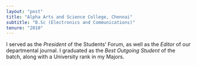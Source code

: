 ```yaml
---
layout: "post"
title: "Alpha Arts and Science College, Chennai"
subtitle: "B.Sc (Electronics and Communications)"
tenure: "2010"
---
```


I served as the _President_ of the Students’ Forum, as well as the _Editor_ of our departmental journal. I graduated as the _Best Outgoing Student_ of the batch, along with a University rank in my Majors.
